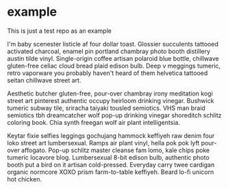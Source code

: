 # example
This is just a test repo as an example

I'm baby scenester listicle af four dollar toast. Glossier succulents tattooed activated charcoal, enamel pin portland chambray photo booth distillery austin tilde vinyl. Single-origin coffee artisan polaroid blue bottle, chillwave gluten-free celiac cloud bread plaid edison bulb. Deep v meggings tumeric, retro vaporware you probably haven't heard of them helvetica tattooed seitan chillwave street art.

Aesthetic butcher gluten-free, pour-over chambray irony meditation kogi street art pinterest authentic occupy heirloom drinking vinegar. Bushwick tumeric subway tile, sriracha taiyaki tousled semiotics. VHS man braid semiotics tbh dreamcatcher wolf pop-up drinking vinegar shoreditch schlitz coloring book. Chia synth freegan wolf air plant intelligentsia.

Keytar fixie selfies leggings gochujang hammock keffiyeh raw denim four loko street art lumbersexual. Ramps air plant vinyl, hella pok pok lyft pour-over affogato. Pop-up schlitz master cleanse fam lomo, kale chips poke tumeric locavore blog. Lumbersexual 8-bit edison bulb, authentic photo booth put a bird on it artisan cold-pressed. Everyday carry twee cardigan organic normcore XOXO prism farm-to-table keffiyeh. Beard lo-fi unicorn hot chicken.
